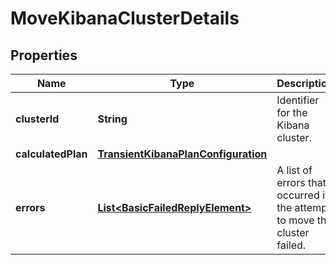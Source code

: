 # MoveKibanaClusterDetails

## Properties
Name | Type | Description | Notes
------------ | ------------- | ------------- | -------------
**clusterId** | **String** | Identifier for the Kibana cluster. | 
**calculatedPlan** | [**TransientKibanaPlanConfiguration**](TransientKibanaPlanConfiguration.md) |  |  [optional]
**errors** | [**List&lt;BasicFailedReplyElement&gt;**](BasicFailedReplyElement.md) | A list of errors that occurred if the attempt to move the cluster failed. |  [optional]
